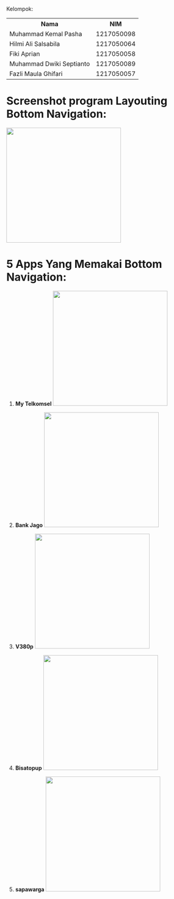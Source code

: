 Kelompok:
<table>
  <tr>
    <th>Nama</th>
    <th>NIM</th>
  </tr>
  <tr>
    <td>Muhammad Kemal Pasha</td>
    <td>1217050098</td>
  </tr>
  <tr>
    <td>Hilmi Ali Salsabila</td>
    <td>1217050064</td>
  </tr>
   <tr>
    <td>Fiki Aprian</td>
    <td>1217050058</td>
  </tr>
  <tr>
    <td>Muhammad Dwiki Septianto</td>
    <td>1217050089</td>
  </tr>
  <tr>
    <td>Fazli Maula Ghifari</td>
    <td>1217050057</td>
  </tr>
</table>

# Screenshot program Layouting Bottom Navigation:
   <img src="https://github.com/mkp-kemal/bottomNavigation/raw/main/ss_program.png" height="300">

# 5 Apps Yang Memakai Bottom Navigation:

1. **My Telkomsel**
   <img src="https://github.com/mkp-kemal/bottomNavigation/raw/main/Screenshot_20231012_095549.jpg" height="300">

2. **Bank Jago**
   <img src="https://github.com/mkp-kemal/bottomNavigation/raw/main/Screenshot_20231012_095602.jpg" height="300">

3. **V380p**
   <img src="https://github.com/mkp-kemal/bottomNavigation/raw/main/Screenshot_20231012_095631.jpg" height="300">

4. **Bisatopup**
   <img src="https://github.com/mkp-kemal/bottomNavigation/raw/main/Screenshot_20231012_095646.jpg" height="300">

5. **sapawarga**
   <img src="https://github.com/mkp-kemal/bottomNavigation/raw/main/Screenshot_20231012_095816.jpg" height="300">

